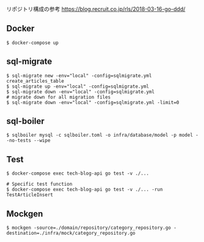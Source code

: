 リポジトリ構成の参考
https://blog.recruit.co.jp/rls/2018-03-16-go-ddd/

## Docker

```
$ docker-compose up
```

## sql-migrate

```
$ sql-migrate new -env="local" -config=sqlmigrate.yml create_articles_table
$ sql-migrate up -env="local" -config=sqlmigrate.yml
$ sql-migrate down -env="local" -config=sqlmigrate.yml
# migrate down for all migration files
$ sql-migrate down -env="local" -config=sqlmigrate.yml -limit=0
```

## sql-boiler

```
$ sqlboiler mysql -c sqlboiler.toml -o infra/database/model -p model --no-tests --wipe
```

## Test

```
$ docker-compose exec tech-blog-api go test -v ./...

# Specific test function
$ docker-compose exec tech-blog-api go test -v ./... -run TestArticleInsert
```

## Mockgen

```
$ mockgen -source=./domain/repository/category_repository.go -destination=./infra/mock/category_repository.go
```
